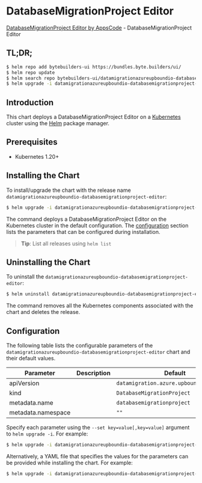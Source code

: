 # DatabaseMigrationProject Editor

[DatabaseMigrationProject Editor by AppsCode](https://byte.builders) - DatabaseMigrationProject Editor

## TL;DR;

```bash
$ helm repo add bytebuilders-ui https://bundles.byte.builders/ui/
$ helm repo update
$ helm search repo bytebuilders-ui/datamigrationazureupboundio-databasemigrationproject-editor --version=v0.4.18
$ helm upgrade -i datamigrationazureupboundio-databasemigrationproject-editor bytebuilders-ui/datamigrationazureupboundio-databasemigrationproject-editor -n default --create-namespace --version=v0.4.18
```

## Introduction

This chart deploys a DatabaseMigrationProject Editor on a [Kubernetes](http://kubernetes.io) cluster using the [Helm](https://helm.sh) package manager.

## Prerequisites

- Kubernetes 1.20+

## Installing the Chart

To install/upgrade the chart with the release name `datamigrationazureupboundio-databasemigrationproject-editor`:

```bash
$ helm upgrade -i datamigrationazureupboundio-databasemigrationproject-editor bytebuilders-ui/datamigrationazureupboundio-databasemigrationproject-editor -n default --create-namespace --version=v0.4.18
```

The command deploys a DatabaseMigrationProject Editor on the Kubernetes cluster in the default configuration. The [configuration](#configuration) section lists the parameters that can be configured during installation.

> **Tip**: List all releases using `helm list`

## Uninstalling the Chart

To uninstall the `datamigrationazureupboundio-databasemigrationproject-editor`:

```bash
$ helm uninstall datamigrationazureupboundio-databasemigrationproject-editor -n default
```

The command removes all the Kubernetes components associated with the chart and deletes the release.

## Configuration

The following table lists the configurable parameters of the `datamigrationazureupboundio-databasemigrationproject-editor` chart and their default values.

|     Parameter      | Description |                       Default                       |
|--------------------|-------------|-----------------------------------------------------|
| apiVersion         |             | <code>datamigration.azure.upbound.io/v1beta1</code> |
| kind               |             | <code>DatabaseMigrationProject</code>               |
| metadata.name      |             | <code>databasemigrationproject</code>               |
| metadata.namespace |             | <code>""</code>                                     |


Specify each parameter using the `--set key=value[,key=value]` argument to `helm upgrade -i`. For example:

```bash
$ helm upgrade -i datamigrationazureupboundio-databasemigrationproject-editor bytebuilders-ui/datamigrationazureupboundio-databasemigrationproject-editor -n default --create-namespace --version=v0.4.18 --set apiVersion=datamigration.azure.upbound.io/v1beta1
```

Alternatively, a YAML file that specifies the values for the parameters can be provided while
installing the chart. For example:

```bash
$ helm upgrade -i datamigrationazureupboundio-databasemigrationproject-editor bytebuilders-ui/datamigrationazureupboundio-databasemigrationproject-editor -n default --create-namespace --version=v0.4.18 --values values.yaml
```
